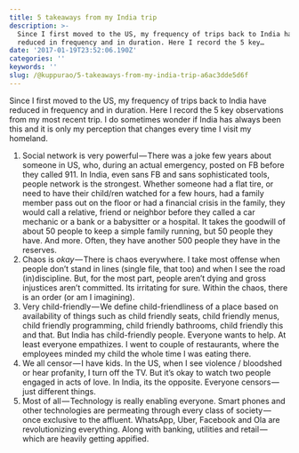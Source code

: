 ```yaml
---
title: 5 takeaways from my India trip
description: >-
  Since I first moved to the US, my frequency of trips back to India have
  reduced in frequency and in duration. Here I record the 5 key…
date: '2017-01-19T23:52:06.190Z'
categories: ''
keywords: ''
slug: /@kuppurao/5-takeaways-from-my-india-trip-a6ac3dde5d6f
---
```


Since I first moved to the US, my frequency of trips back to India have reduced in frequency and in duration. Here I record the 5 key observations from my most recent trip. I do sometimes wonder if India has always been this and it is only my perception that changes every time I visit my homeland.

1.  Social network is very powerful — There was a joke few years about someone in US, who, during an actual emergency, posted on FB before they called 911. In India, even sans FB and sans sophisticated tools, people network is the strongest. Whether someone had a flat tire, or need to have their child/ren watched for a few hours, had a family member pass out on the floor or had a financial crisis in the family, they would call a relative, friend or neighbor before they called a car mechanic or a bank or a babysitter or a hospital. It takes the goodwill of about 50 people to keep a simple family running, but 50 people they have. And more. Often, they have another 500 people they have in the reserves.
2.  Chaos is _okay_ — There is chaos everywhere. I take most offense when people don’t stand in lines (single file, that too) and when I see the road (in)discipline. But, for the most part, people aren’t dying and gross injustices aren’t committed. Its irritating for sure. Within the chaos, there is an order (or am I imagining).
3.  Very child-friendly — We define child-friendliness of a place based on availability of things such as child friendly seats, child friendly menus, child friendly programming, child friendly bathrooms, child friendly this and that. But India has child-friendly people. Everyone wants to help. At least everyone empathizes. I went to couple of restaurants, where the employees minded my child the whole time I was eating there.
4.  We all censor — I have kids. In the US, when I see violence / bloodshed or hear profanity, I turn off the TV. But it’s okay to watch two people engaged in acts of love. In India, its the opposite. Everyone censors — just different things.
5.  Most of all — Technology is really enabling everyone. Smart phones and other technologies are permeating through every class of society — once exclusive to the affluent. WhatsApp, Uber, Facebook and Ola are revolutionizing everything. Along with banking, utilities and retail — which are heavily getting appified.